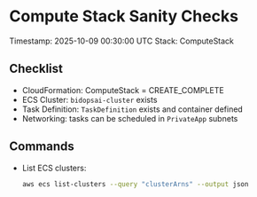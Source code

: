 # Compute Stack Sanity Checks

Timestamp: 2025-10-09 00:30:00 UTC
Stack: ComputeStack

Checklist
---------
- CloudFormation: ComputeStack = CREATE_COMPLETE
- ECS Cluster: `bidopsai-cluster` exists
- Task Definition: `TaskDefinition` exists and container defined
- Networking: tasks can be scheduled in `PrivateApp` subnets

Commands
--------
- List ECS clusters:
  ```bash
  aws ecs list-clusters --query "clusterArns" --output json
  ```
